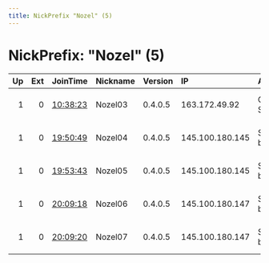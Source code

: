 ```yaml
---
title: NickPrefix "Nozel" (5)
---
```


# NickPrefix: "Nozel" (5)

|   Up |   Ext | JoinTime                                                                                            | Nickname   | Version   | IP              | AS            | CC   |   ORp |   Dirp | OS   | Contact             |   eFamMembers |
|-----:|------:|:----------------------------------------------------------------------------------------------------|:-----------|:----------|:----------------|:--------------|:-----|------:|-------:|:-----|:--------------------|--------------:|
|    1 |     0 | [10:38:23](https://metrics.torproject.org/rs.html#details/5CE81F5368CD83D57A391BA2A15D8CEA00DA27B5) | Nozel03    | 0.4.0.5   | 163.172.49.92   | Online S.a.s. | fr   |   443 |   9031 | BSD  | mail at nozel . org |             1 |
|    1 |     0 | [19:50:49](https://metrics.torproject.org/rs.html#details/FDB0DF3DB0E906903D7ACADED1E9157384CBDD34) | Nozel04    | 0.4.0.5   | 145.100.180.145 | SURFnet bv    | nl   |   443 |   9030 | BSD  | mail at nozel . org |             1 |
|    1 |     0 | [19:53:43](https://metrics.torproject.org/rs.html#details/2D84E06BAF83995F4488C0D6CC4A87B74295EA48) | Nozel05    | 0.4.0.5   | 145.100.180.145 | SURFnet bv    | nl   |  9001 |   9031 | BSD  | mail at nozel . org |             1 |
|    1 |     0 | [20:09:18](https://metrics.torproject.org/rs.html#details/CE8DEC04B8CE6CA79FDD449B5E3C0B2A907338A6) | Nozel06    | 0.4.0.5   | 145.100.180.147 | SURFnet bv    | nl   |   443 |   9030 | BSD  | mail at nozel . org |             1 |
|    1 |     0 | [20:09:20](https://metrics.torproject.org/rs.html#details/FC3A3F8309A5389CD177A8177A53FE05F4C8D39A) | Nozel07    | 0.4.0.5   | 145.100.180.147 | SURFnet bv    | nl   |  9001 |   9031 | BSD  | mail at nozel . org |             1 |
